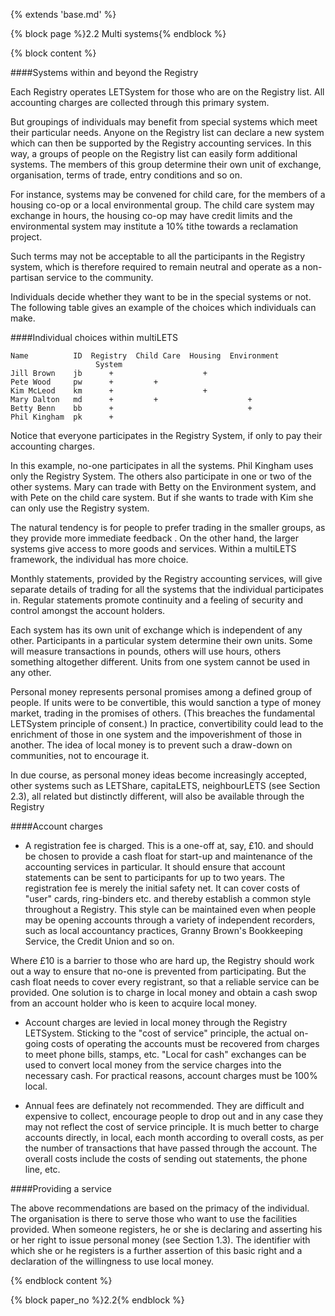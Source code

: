 {% extends 'base.md' %}

{% block page %}2.2 Multi systems{% endblock %}

{% block content %}

####Systems within and beyond the Registry

Each Registry operates LETSystem for those who are on the Registry list. 
All accounting charges are collected through this primary system. 

But groupings of individuals may benefit from special systems which meet 
their particular needs. Anyone on the Registry list can declare a new 
system which can then be supported by the Registry accounting services. 
In this way, a groups of people on the Registry list can easily form 
additional systems. The members of this group determine their own unit of 
exchange, organisation, terms of trade, entry conditions and so on.

For instance, systems may be convened for child care, for the members of 
a housing co-op or a local environmental group. The child care system 
may exchange in hours, the housing co-op may have credit limits and the 
environmental system may institute a 10% tithe towards a reclamation project. 

Such terms may not be acceptable to all the participants in the Registry 
system, which is therefore required to remain neutral and operate as a non-
partisan service to the community. 

Individuals decide whether they want to be in the special systems or not. 
The following table gives an example of the choices which individuals can 
make. 

####Individual choices within multiLETS

    Name          ID  Registry  Child Care  Housing  Environment
                       System
    Jill Brown    jb      +                    +
    Pete Wood     pw      +         +
    Kim McLeod    km      +                    +
    Mary Dalton   md      +         +                    +
    Betty Benn    bb      +                              +
    Phil Kingham  pk      +

Notice that everyone participates in the Registry System, if only to pay 
their accounting charges.

In this example, no-one participates in all the systems. Phil Kingham uses 
only the Registry System. The others also participate in one or two of the 
other systems. Mary can trade with Betty on the Environment system, and 
with Pete on the child care system. But if she wants to trade with Kim she 
can only use the Registry system.

The natural tendency is for people to prefer trading in the smaller groups, 
as they provide more immediate feedback . On the other hand, the larger 
systems give access to more goods and services. Within a multiLETS 
framework, the individual has more choice.

Monthly statements, provided by the Registry accounting services, will 
give separate details of trading for all the systems that the individual 
participates in. Regular statements promote continuity and a feeling of 
security and control amongst the account holders.

Each system has its own unit of exchange which is independent of any 
other. Participants in a particular system determine their own units. Some 
will measure transactions in pounds, others will use hours, others 
something altogether different. Units from one system cannot be used in 
any other.

Personal money represents personal promises among a defined group of 
people. If units were to be convertible, this would sanction a type of 
money market, trading in the promises of others. (This breaches the 
fundamental LETSystem principle of consent.) In practice, convertibility 
could lead to the enrichment of  those in one system and the 
impoverishment of those in another. The idea of local money is to prevent 
such a draw-down on communities, not to encourage it.

In due course, as personal money ideas become increasingly accepted, 
other systems such as LETShare, capitaLETS, neighbourLETS  (see 
Section 2.3), all related but distinctly different, will also be available 
through the Registry 

####Account charges

* A registration fee is charged. This is a one-off at, say, £10. and should 
be chosen to provide a cash float for start-up and maintenance of the 
accounting services in particular. It should ensure that account statements 
can be sent to participants for up to two years. The registration fee is 
merely the initial safety net. It can cover costs of "user" cards, ring-binders 
etc. and thereby establish a common style throughout a Registry. This 
style can be maintained even when people may be opening accounts 
through a variety of independent recorders, such as local accountancy 
practices, Granny Brown's Bookkeeping Service, the Credit Union and so 
on.

Where £10 is a barrier to those who are hard up, the Registry should work 
out a way to ensure that no-one is prevented from participating. But the 
cash float needs to cover every registrant, so that a reliable service can be 
provided. One solution is to charge in local money and obtain a cash swop 
from an account holder who is keen to acquire local money.

* Account charges are levied in local money through the Registry 
LETSystem. Sticking to the "cost of service" principle, the actual on-going 
costs of operating the accounts must be recovered from charges to meet 
phone bills, stamps, etc. "Local for cash" exchanges can be used to 
convert local money from the service charges into the necessary cash. For 
practical reasons, account charges must be 100% local.

* Annual fees are definately not recommended. They are difficult and 
expensive to collect, encourage people to drop out and in any case they 
may not reflect the cost of service principle. It is much better to charge 
accounts directly, in local, each month according to overall costs, as per 
the number of transactions that have passed through the account. The 
overall costs include the costs of sending out statements, the phone line, 
etc.

####Providing a service

The above recommendations are based on the primacy of the individual. 
The organisation is there to serve those who want to use the facilities 
provided. When someone registers, he or she is declaring and asserting his 
or her right to issue personal money (see Section 1.3). The identifier with 
which she or he registers is a further assertion of this basic right and a 
declaration of the willingness to use local money.


{% endblock content %}

{% block paper_no %}2.2{% endblock %}

